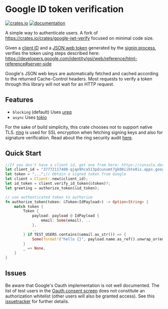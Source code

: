 # Google ID token verification
[![crates.io](https://img.shields.io/crates/v/google-jwt-signin.svg)](https://crates.io/crates/google-jwt-signin)
[![documentation](https://docs.rs/google-jwt-signin/badge.svg)](https://docs.rs/google-jwt-signin)

A simple way to authenticate users. A fork of https://crates.io/crates/google-jwt-verify focused on minimal code size.

Given a [client ID](https://developers.google.com/identity/protocols/oauth2#1.-obtain-oauth-2.0-credentials-from-the-dynamic_data.setvar.console_name-.)
and a [JSON web token](https://jwt.io/introduction/)
generated by the [signin process](https://developers.google.com/identity/gsi/web/guides/display-button),
verifies the token using steps described here:
https://developers.google.com/identity/gsi/web/reference/html-reference#server-side

Google's JSON web keys are automatically fetched and cached according to the returned Cache-Control headers.
Most requests to verify a token through this library will not wait for an HTTP request.

## Features
- `blocking` (default) Uses [ureq](https://github.com/algesten/ureq)
- `async` Uses [tokio](https://tokio.rs/)

For the sake of build simplicity, this crate chooses not to support native TLS.
[ring](https://github.com/briansmith/ring) is used for SSL encryption when fetching signing keys and also for signature verification.
Read about the ring security audit [here](https://jbp.io/2020/06/14/rustls-audit.html).

## Quick Start
```rust
//If you don't have a client id, get one from here: https://console.developers.google.com/
let client_id = "37772117408-qjqo9hca513pdcunumt7gk08ii6te8is.apps.googleusercontent.com";
let token = "...";// Obtain a signed token from Google
let client = Client::new(&client_id);
let id_token = client.verify_id_token(&token)?;
let greeting = authorize_token(&id_token);

// use authenticated token to authorize
fn authorize_token(token: &Token<IdPayload>) -> Option<String> {
    match token {
        Token {
            payload: payload @ IdPayload {
                email: Some(email), ..
            },
            ..
        } if TEST_USERS.contains(&email.as_str()) => {
            Some(format!("hello {}", payload.name.as_ref().unwrap_or(email)))
        }
        _ => None,
    }
}
```

## Issues
Be aware that Google's Oauth implementation is not well documented. The list of test users in the
[Oauth consent screen](https://developers.google.com/workspace/guides/configure-oauth-consent#configure_oauth_consent)
does not constitute an authorization whitelist (other users will also be granted access).
See this [issuetracker](https://issuetracker.google.com/issues/211370835?pli=1) for further details.
